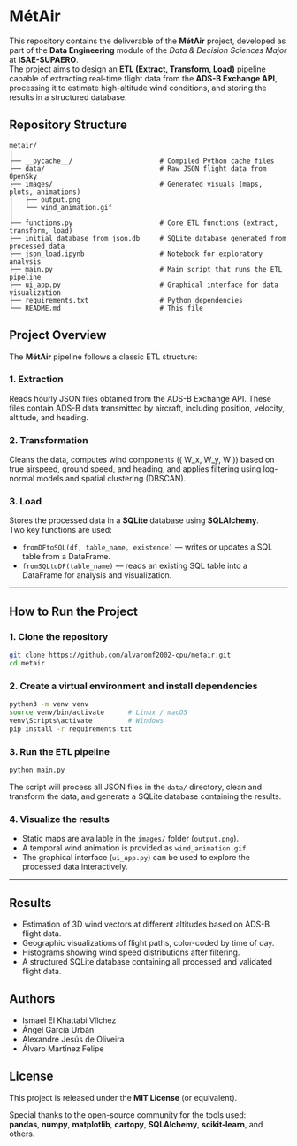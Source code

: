 # MétAir

This repository contains the deliverable of the **MétAir** project, developed as part of the **Data Engineering** module of the *Data & Decision Sciences Major* at **ISAE-SUPAERO**.  
The project aims to design an **ETL (Extract, Transform, Load)** pipeline capable of extracting real-time flight data from the **ADS-B Exchange API**, processing it to estimate high-altitude wind conditions, and storing the results in a structured database.


## Repository Structure

```
metair/
│
├── __pycache__/                      # Compiled Python cache files
├── data/                             # Raw JSON flight data from OpenSky
├── images/                           # Generated visuals (maps, plots, animations)
│   ├── output.png
│   └── wind_animation.gif
│
├── functions.py                      # Core ETL functions (extract, transform, load)
├── initial_database_from_json.db     # SQLite database generated from processed data
├── json_load.ipynb                   # Notebook for exploratory analysis
├── main.py                           # Main script that runs the ETL pipeline
├── ui_app.py                         # Graphical interface for data visualization
├── requirements.txt                  # Python dependencies
└── README.md                         # This file
```


## Project Overview

The **MétAir** pipeline follows a classic ETL structure:

### 1. Extraction  
Reads hourly JSON files obtained from the ADS-B Exchange API. These files contain ADS-B data transmitted by aircraft, including position, velocity, altitude, and heading.

### 2. Transformation  
Cleans the data, computes wind components (\( W_x, W_y, W \)) based on true airspeed, ground speed, and heading, and applies filtering using log-normal models and spatial clustering (DBSCAN).

### 3. Load  
Stores the processed data in a **SQLite** database using **SQLAlchemy**.  
Two key functions are used:

- `fromDFtoSQL(df, table_name, existence)` — writes or updates a SQL table from a DataFrame.  
- `fromSQLtoDF(table_name)` — reads an existing SQL table into a DataFrame for analysis and visualization.

---

## How to Run the Project

### 1. Clone the repository

```bash
git clone https://github.com/alvaromf2002-cpu/metair.git
cd metair
```

### 2. Create a virtual environment and install dependencies

```bash
python3 -m venv venv
source venv/bin/activate      # Linux / macOS
venv\Scripts\activate         # Windows
pip install -r requirements.txt
```

### 3. Run the ETL pipeline

```bash
python main.py
```

The script will process all JSON files in the `data/` directory, clean and transform the data, and generate a SQLite database containing the results.

### 4. Visualize the results

- Static maps are available in the `images/` folder (`output.png`).
- A temporal wind animation is provided as `wind_animation.gif`.
- The graphical interface (`ui_app.py`) can be used to explore the processed data interactively.

---

## Results

- Estimation of 3D wind vectors at different altitudes based on ADS-B flight data.  
- Geographic visualizations of flight paths, color-coded by time of day.  
- Histograms showing wind speed distributions after filtering.  
- A structured SQLite database containing all processed and validated flight data.



## Authors

- Ismael El Khattabi Vílchez  
- Ángel García Urbán  
- Alexandre Jesús de Oliveira  
- Álvaro Martínez Felipe  


## License

This project is released under the **MIT License** (or equivalent).  

Special thanks to the open-source community for the tools used:  
**pandas**, **numpy**, **matplotlib**, **cartopy**, **SQLAlchemy**, **scikit-learn**, and others.
